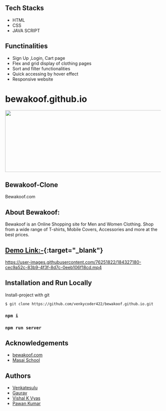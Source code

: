 ## Tech Stacks
- HTML
- CSS
- JAVA SCRIPT

## Functinalities
- Sign Up ,Login, Cart page
- Flex and grid display of clothing pages
- Sort and filter functionalities
- Quick accessing by hover effect
- Responsive website

# bewakoof.github.io

<img src="https://images.bewakoof.com/web/ic-desktop-normal-bwkf-logo.svg" width="600" height="200">


## Bewakoof-Clone

Bewakoof.com

## About Bewakoof:
Bewakoof is an Online Shopping site for Men and Women Clothing. Shop from a wide range of T-shirts, Mobile Covers, Accessories and more at the best prices.

## [Demo Link:-](https://venkycoder422.github.io/bewakoof.github.io/){:target="_blank"}

https://user-images.githubusercontent.com/76251822/184327180-cec9a52c-83b9-4f3f-8d7c-0eeb106f18cd.mp4

## Installation and Run Locally
Install-project with git
```
$ git clone https://github.com/venkycoder422/bewakoof.github.io.git
```
### `npm i`

### `npm run server`

## Acknowledgements
- [bewakoof.com](https://www.bewakoof.com/)
- [Masai School](https://www.masaischool.com/)

## Authors

- [Venkatesulu](https://github.com/venkycoder422)
- [Gaurav](https://github.com/gauravsft)
- [Vishal K Vyas](https://github.com/vkvyass)
- [Pawan Kumar](https://github.com/pawangithub752000)

